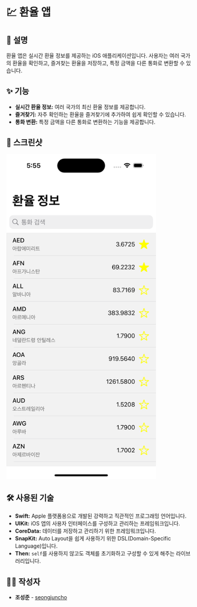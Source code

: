 # 💹 환율 앱

## 📝 설명

환율 앱은 실시간 환율 정보를 제공하는 iOS 애플리케이션입니다. 사용자는 여러 국가의 환율을 확인하고, 즐겨찾는 환율을 저장하고, 특정 금액을 다른 통화로 변환할 수 있습니다.

## ✨ 기능

* **실시간 환율 정보:** 여러 국가의 최신 환율 정보를 제공합니다.
* **즐겨찾기:** 자주 확인하는 환율을 즐겨찾기에 추가하여 쉽게 확인할 수 있습니다.
* **통화 변환:** 특정 금액을 다른 통화로 변환하는 기능을 제공합니다.

## 📸 스크린샷

<img src="exchangeRateApp/Presentation/Resource/example.png" width=400>

## 🛠️ 사용된 기술

* **Swift:** Apple 플랫폼용으로 개발된 강력하고 직관적인 프로그래밍 언어입니다.
* **UIKit:** iOS 앱의 사용자 인터페이스를 구성하고 관리하는 프레임워크입니다.
* **CoreData:** 데이터를 저장하고 관리하기 위한 프레임워크입니다.
* **SnapKit:** Auto Layout을 쉽게 사용하기 위한 DSL(Domain-Specific Language)입니다.
* **Then:** `self`를 사용하지 않고도 객체를 초기화하고 구성할 수 있게 해주는 라이브러리입니다.

## 👨‍💻 작성자

* **조성준** - [seongjuncho](https://github.com/seongjuncho)
